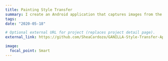 ```yaml
---
title: Painting Style Transfer
summary: I create an Android application that captures images from the phone camera and passes the image to a GANILLA (a variant of CycleGAN) style-transfer model.
tags:
date: "2020-05-18"

# Optional external URL for project (replaces project detail page).
external_link: https://github.com/SheaCardozo/GANILLA-Style-Transfer-App

image:
  focal_point: Smart
---
```

